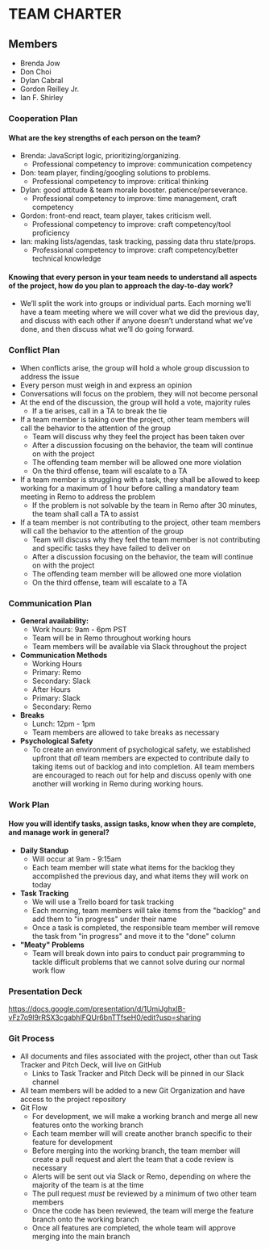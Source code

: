 # TEAM CHARTER

## Members

- Brenda Jow
- Don Choi
- Dylan Cabral
- Gordon Reilley Jr.
- Ian F. Shirley

### Cooperation Plan

#### What are the key strengths of each person on the team?

- Brenda: JavaScript logic, prioritizing/organizing.
  - Professional competency to improve: communication competency
- Don: team player, finding/googling solutions to problems.
  - Professional competency to improve: critical thinking
- Dylan: good attitude & team morale booster. patience/perseverance.
  - Professional competency to improve: time management, craft competency
- Gordon: front-end react, team player, takes criticism well.
  - Professional competency to improve: craft competency/tool proficiency
- Ian: making lists/agendas, task tracking, passing data thru state/props.
  - Professional competency to improve: craft competency/better technical knowledge

#### Knowing that every person in your team needs to understand all aspects of the project, how do you plan to approach the day-to-day work?

- We’ll split the work into groups or individual parts. Each morning we’ll have a team meeting where we will cover what we did the previous day, and discuss with each other if anyone doesn’t understand what we’ve done, and then discuss what we’ll do going forward.

### Conflict Plan

- When conflicts arise, the group will hold a whole group discussion to address the issue
- Every person must weigh in and express an opinion
- Conversations will focus on the problem, they will not become personal
- At the end of the discussion, the group will hold a vote, majority rules
  - If a tie arises, call in a TA to break the tie
- If a team member is taking over the project, other team members will call the behavior to the attention of the group
  - Team will discuss why they feel the project has been taken over
  - After a discussion focusing on the behavior, the team will continue on with the project
  - The offending team member will be allowed one more violation
   - On the third offense, team will escalate to a TA
- If a team member is struggling with a task, they shall be allowed to keep working for a maximum of 1 hour before calling a mandatory team meeting in Remo to address the problem
  - If the problem is not solvable by the team in Remo after 30 minutes, the team shall call a TA to assist
- If a team member is not contributing to the project, other team members will call the behavior to the attention of the group
  - Team will discuss why they feel the team member is not contributing and specific tasks they have failed to deliver on
  - After a discussion focusing on the behavior, the team will continue on with the project
  - The offending team member will be allowed one more violation
   - On the third offense, team will escalate to a TA

### Communication Plan

* **General availability:**
  * Work hours: 9am - 6pm PST
  * Team will be in Remo throughout working hours
  * Team members will be available via Slack throughout the project
* **Communication Methods**
  * Working Hours
   * Primary: Remo
   * Secondary: Slack
  * After Hours
   * Primary: Slack
   * Secondary: Remo
* **Breaks**
  * Lunch: 12pm - 1pm
  * Team members are allowed to take breaks as necessary
* **Psychological Safety**
  * To create an environment of psychological safety, we established upfront that *all* team members are expected to contribute daily to taking items out of backlog and into completion. All team members are encouraged to reach out for help and discuss openly with one another will working in Remo during working hours.

### Work Plan

#### How you will identify tasks, assign tasks, know when they are complete, and manage work in general?

* **Daily Standup**
  * Will occur at 9am - 9:15am
  * Each team member will state what items for the backlog they accomplished the previous day, and what items they will work on today
* **Task Tracking**
  * We will use a Trello board for task tracking
  * Each morning, team members will take items from the "backlog" and add them to "in progress" under their name
  * Once a task is completed, the responsible team member will remove the task from "in progress" and move it to the "done" column
* **"Meaty" Problems**
  * Team will break down into pairs to conduct pair programming to tackle difficult problems that we cannot solve during our normal work flow

### Presentation Deck

https://docs.google.com/presentation/d/1UmiJghxlB-vFz7o9l9rRSX3cgabhlFQUr6bnTTfseH0/edit?usp=sharing

### Git Process

* All documents and files associated with the project, other than out Task Tracker and Pitch Deck, will live on GitHub
  * Links to Task Tracker and Pitch Deck will be pinned in our Slack channel
* All team members will be added to a new Git Organization and have access to the project repository
* Git Flow
  * For development, we will make a working branch and merge all new features onto the working branch
  * Each team member will will create another branch specific to their feature for development
  * Before merging into the working branch, the team member will create a pull request and alert the team that a code review is necessary
   * Alerts will be sent out via Slack or Remo, depending on where the majority of the team is at the time
  * The pull request *must* be reviewed by a minimum of two other team members
  * Once the code has been reviewed, the team will merge the feature branch onto the working branch
  * Once all features are completed, the whole team will approve merging into the main branch

